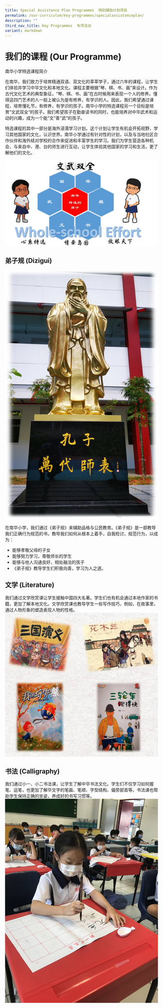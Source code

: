 ```yaml
---
title: Special Assistance Plan Programmes  特别辅助计划项目
permalink: /our-curriculum/key-programmes/specialassistanceplan/
description: ""
third_nav_title: Key Programmes  专项活动
variant: markdown
---
```

# 我们的课程 (Our Programme)

南华小学特选课程简介

在南华，我们致力于培育精通双语、双文化的莘莘学子，通过六年的课程，让学生们体验并学习中华文化和本地文化。课程主要根据“琴、棋、书、画”来设计。作为古代文化艺术的典型象征，“琴、棋、书、画”在古时候用来表现一个人的修养。懂得这四门艺术的人一般上被认为是有修养，有学识的人。因此，我们希望通过课程，培育懂礼节，有修养，有学识的孩子。南华小学的特选课程另一个目标是培育“文武双全“的孩子。我们希望孩子在勤奋读书的同时，也能培养对中华武术和运动的兴趣，成为一个能“文”善“武”的孩子。

特选课程的其中一部分是海外浸濡学习计划。这个计划让学生有机会开拓视野，学习其他国家的文化，认识世界。南华小学通过有针对性的计划，以及与当地社区合作伙伴和海外结对学校的合作来促进和丰富学生的学习。我们为学生营造各种机会，与来自中、港、台的师生进行互动，让学生体验其他国家的学习和生活，更了解他们的文化。

![](/images/SAP_Framework.jpeg)

## 弟子规 (Dizigui)
![](/images/Confucius.png)

在南华小学，我们通过《弟子规》来辅助品格与公民教育。《弟子规》是一部教导我们正确行为规范的书，教导我们如何从根本上着手，自我检讨，规范行为，以成为：
* 能够孝敬父母的子女
* 能够努力学习，尊敬师长的学生
* 能够与他人沟通良好，相处融洽的孩子
* 《弟子规》教导学生们积极向善，学习为人之道。

## 文学 (Literature)
我们通过文学欣赏课让学生接触中国四大名著。学生们也有机会通过本地作家的书籍，更加了解本地文化。文学欣赏课也教导学生一些写作技巧，例如，在故事里，通过人物形象的塑造表现人物的性格。
![](/images/nanhua%20screenshot%205.png)

## 书法 (Calligraphy)
我们通过小一、小二书法课，让学生了解中华书法文化。学生们不仅学习如何握笔、运笔，也更加了解华文字的笔画、笔顺、字型结构、偏旁部首等。书法课也帮助学生保持正确的坐姿，养成好的书写习惯等。
![](/images/P1_Calligraphy_04.jpeg)